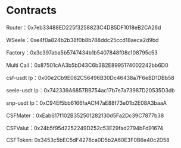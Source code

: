 # Contracts

Router：0x7eb33488ED225f3258823C4DB5DF1018eB2CA26d

WSeele：0xe4f0a824b2b38f0b8b788ddc25ccd18aeca2d9bd

Factory：0x3c397aba5b5747434b1b5407848f08c108795c53

Multi Call：0x87501cAA3b5bD43C6b3B2E8995174002242bb6D0

csf-usdt lp：0x00e2Cb9E062C56496B30Dc46438a7F6eBD1DBb58

seele-usdt lp：0x742339A6857BB754ac17b7e7a73987D20535D3db

snp-usdt lp：0xC94Ef5bb6166faACf47aE88f73e01b2E08A3baaA

CSFMater：0xEab617f102B352501282130d5Fa2Dc39C7877b38

CSFValut：0x24b5f95d2252249D252c53E29fad2794bFd91674

CSFToken: 0x3453c5bEC5dF4278ca0D5b2A60E3F0B6e40c2D58


